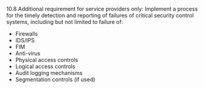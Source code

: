 10.8 Additional requirement for 
service providers only: Implement a 
process for the timely detection and 
reporting of failures of critical security 
control systems, including but not limited 
to failure of: 

* Firewalls 
* IDS/IPS 
* FIM 
* Anti-virus 
* Physical access controls 
* Logical access controls 
* Audit logging mechanisms 
* Segmentation controls (if used) 


